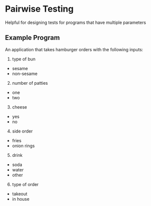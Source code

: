 # Pairwise Testing

Helpful for designing tests for programs that have multiple parameters

## Example Program

An application that takes hamburger orders with the following inputs:

1. type of bun
  - sesame
  - non-sesame
2. number of patties
  - one
  - two
3. cheese
  - yes
  - no
4. side order
  - fries
  - onion rings
5. drink
  - soda
  - water
  - other
6. type of order
  - takeout
  - in house
